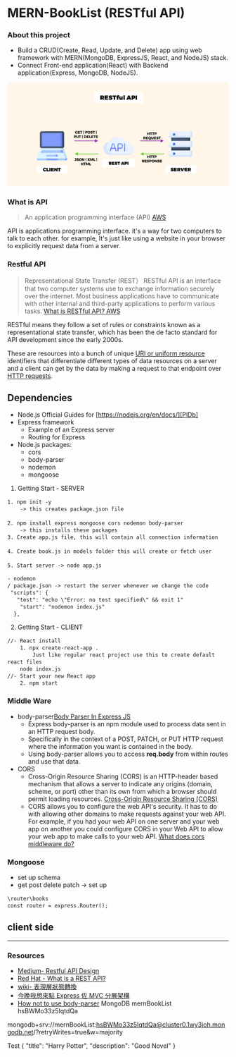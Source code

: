 # MERN-BookList (RESTful API)
### About this project
- Build a CRUD(Create, Read, Update, and Delete) app using web framework with MERN(MongoDB, ExpressJS, React, and NodeJS) stack.
- Connect Front-end application(React) with Backend application(Express, MongoDB, NodeJS).

![](https://github.com/miya-w/MERN-BookList/blob/main/img/Screen%20Shot%202022-10-05%20at%204.53.51%20pm.png)
### What is API
 > An application programming interface (API) [AWS](https://aws.amazon.com/what-is/restful-api/)

API is applications programming interface. it's a way for two computers to talk to each other.
for example, It's just like using a website in your browser to explicitly request data from a server.

### Restful API

> Representational State Transfer (REST）
RESTful API is an interface that two computer systems use to exchange information securely over the internet. Most business applications have to communicate with other internal and third-party applications to perform various tasks. [What is RESTful API? AWS](https://aws.amazon.com/what-is/restful-api/)

RESTful means they follow a set of rules or constraints known as a representational state transfer, which has been the de facto standard for API development since the early 2000s.

These are resources into a bunch of unique [URI or uniform resource]() identifiers that differentiate different types of data resources on a server and a client can get by the data by making a request to that endpoint over [HTTP requests](https://www.geeksforgeeks.org/different-kinds-of-http-requests/).

## Dependencies
- Node.js Official Guides for [https://nodejs.org/en/docs/][PlDb]
- Express framework
    - Example of an Express server
    - Routing for Express
- Node.js packages:
    - cors
    - body-parser
    - nodemon
    - mongoose

 1. Getting Start - SERVER
```
1. npm init -y
    -> this creates package.json file
    
2. npm install express mongoose cors nodemon body-parser
    -> this installs these packages
3. Create app.js file, this will contain all connection information

4. Create book.js in models folder this will create or fetch user

5. Start server -> node app.js

```

```
- nodemon
/ package.json -> restart the server whenever we change the code
 "scripts": {
   "test": "echo \"Error: no test specified\" && exit 1"
    "start": "nodemon index.js"
  },
```
2. Getting Start - CLIENT
```
//- React install
    1. npx create-react-app .
        Just like regular react project use this to create default react files
    node index.js
//- Start your new React app
    2. npm start

```

### Middle Ware
- body-parser[Body Parser In Express JS](https://www.simplilearn.com/tutorials/nodejs-tutorial/body-parser-in-express-js)
    - Express body-parser is an npm module used to process data sent in an HTTP request body.
    - Specifically in the context of a POST, PATCH, or PUT HTTP request where the information you want is contained in the body.
    - Using body-parser allows you to access **req.body** from within routes and use that data.
- CORS 
    - Cross-Origin Resource Sharing (CORS) is an HTTP-header based mechanism that  allows a server to indicate any origins (domain, scheme, or port) other than its own from which a browser should permit loading resources. [Cross-Origin Resource Sharing (CORS)](https://developer.mozilla.org/en-US/docs/Web/HTTP/CORS)
    - CORS allows you to configure the web API's security. It has to do with allowing other domains to make requests against your web API. For example, if you had your web API on one server and your web app on another you could configure CORS in your Web API to allow your web app to make calls to your web API. [What does cors middleware do?](https://stackoverflow.com/questions/44379135/what-does-cors-middleware-do)


### Mongoose

- set up schema
- get post delete patch -> set up

```
\router\books
const router = express.Router();
```


## client side





---
### Resources
- [Medium- Restful API Design](https://medium.com/@rachna3singhal/restful-api-design-95b4a8630c26)
- [Red Hat - What is a REST API?](https://www.redhat.com/en/topics/api/what-is-a-rest-api)
- [wiki- 表現層狀態轉換](https://zh.wikipedia.org/zh-tw/%E8%A1%A8%E7%8E%B0%E5%B1%82%E7%8A%B6%E6%80%81%E8%BD%AC%E6%8D%A2)
- [今晚我想來點 Express 佐 MVC 分層架構](https://ithelp.ithome.com.tw/articles/10241083)
- [How not to use body-parser](https://medium.com/tds-note/how-not-to-use-body-parser-b93241ba2d6a)
MongoDB
mernBookList
hsBWMo33z5IqtdQa

mongodb+srv://mernBookList:hsBWMo33z5IqtdQa@cluster0.1wy3joh.mongodb.net/?retryWrites=true&w=majority

Test 
{
    "title": "Harry Potter",
    "description": "Good Novel"
}










